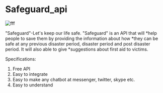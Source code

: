 # Safeguard_api
![fff](https://user-images.githubusercontent.com/39271244/42658341-d63bdb24-8646-11e8-8fdd-aebb3909ce61.png)

"Safeguard"-Let's keep our life safe. "Safeguard" is an API that will *help people  to save them by providing the information about how *they can be safe at any previous disaster period, disaster period and post disaster period. It will also able to give  *suggestions about first aid to victims.

Specifications:
1. Free API
2. Easy to integrate 
3. Easy to make any chatbot at messenger, twitter, skype etc.
4. Easy to understand
